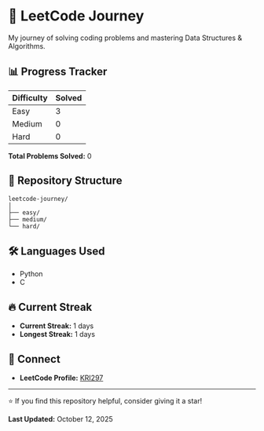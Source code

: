 # 🚀 LeetCode Journey

My journey of solving coding problems and mastering Data Structures & Algorithms.

## 📊 Progress Tracker

| Difficulty | Solved |
|-----------|--------|
| Easy      | 3      |
| Medium    | 0      |
| Hard      | 0      |

**Total Problems Solved:** 0

## 📂 Repository Structure

```
leetcode-journey/
│
├── easy/
├── medium/
└── hard/
```

## 🛠️ Languages Used

- Python
- C

## 🔥 Current Streak

- **Current Streak:** 1 days
- **Longest Streak:** 1 days

## 🤝 Connect

- **LeetCode Profile:** [KRI297](https://leetcode.com/u/KRI297/)

---

⭐ If you find this repository helpful, consider giving it a star!

**Last Updated:** October 12, 2025
